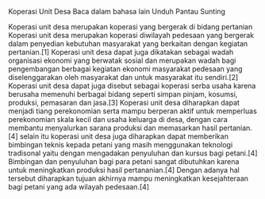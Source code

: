 Koperasi Unit Desa
Baca dalam bahasa lain
Unduh
Pantau
Sunting

Koperasi unit desa merupakan koperasi yang bergerak di bidang pertanian
Koperasi unit desa merupakan koperasi diwilayah pedesaan yang bergerak dalam penyedian kebutuhan masyarakat yang berkaitan dengan kegiatan pertanian.[1] Koperasi unit desa dapat juga dikatakan sebagai wadah organisasi ekonomi yang berwatak sosial dan merupakan wadah bagi pengembangan berbagai kegiatan ekonomi masyarakat pedesaan yang diselenggarakan oleh masyarakat dan untuk masyarakat itu sendiri.[2] Koperasi unit desa dapat juga disebut sebagai koperasi serba usaha karena berusaha memenuhi berbagai bidang seperti simpan pinjam, kosumsi, produksi, pemasaran dan jasa.[3] Koperasi unit desa diharapkan dapat menjadi tiang perekonomian serta mampu berperan aktif untuk memperluas perekonomian skala kecil dan usaha keluarga di desa, dengan cara membantu menyalurkan sarana produksi dan memasarkan hasil pertanian.[4] selain itu koperasi unit desa juga diharapkan dapat memberikan bimbingan teknis kepada petani yang masih menggunakan teknologi tradisonal yaitu dengan mengadakan penyuluhan dan kursus bagi petani.[4] Bimbingan dan penyuluhan bagi para petani sangat dibutuhkan karena untuk meningkatkan produksi hasil pertananian.[4] Dengan adanya hal tersebut diharapkan tujuan akhirnya mampu meningkatkan kesejahteraan bagi petani yang ada wilayah pedesaan.[4]
